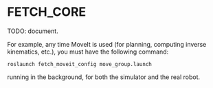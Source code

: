 # FETCH_CORE

TODO: document.

For example, any time MoveIt is used (for planning, computing inverse
kinematics, etc.), you must have the following command:

```
roslaunch fetch_moveit_config move_group.launch
```

running in the background, for both the simulator and the real robot.
